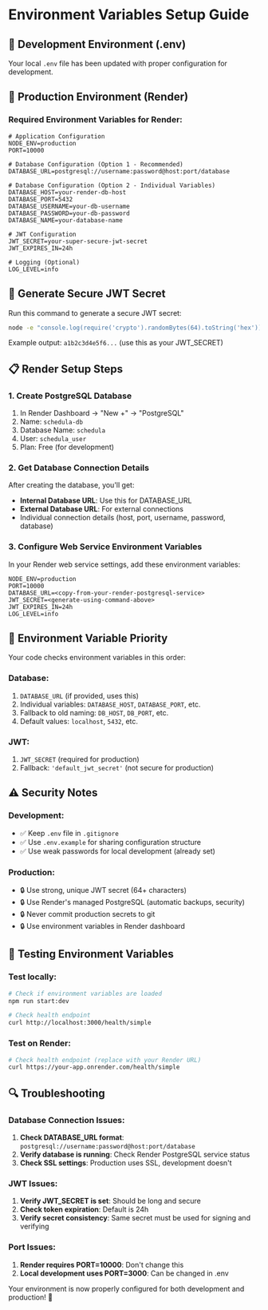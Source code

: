 # Environment Variables Setup Guide

## 🔧 Development Environment (.env)

Your local `.env` file has been updated with proper configuration for development.

## 🚀 Production Environment (Render)

### Required Environment Variables for Render:

```env
# Application Configuration
NODE_ENV=production
PORT=10000

# Database Configuration (Option 1 - Recommended)
DATABASE_URL=postgresql://username:password@host:port/database

# Database Configuration (Option 2 - Individual Variables)
DATABASE_HOST=your-render-db-host
DATABASE_PORT=5432
DATABASE_USERNAME=your-db-username
DATABASE_PASSWORD=your-db-password
DATABASE_NAME=your-database-name

# JWT Configuration
JWT_SECRET=your-super-secure-jwt-secret
JWT_EXPIRES_IN=24h

# Logging (Optional)
LOG_LEVEL=info
```

## 🔐 Generate Secure JWT Secret

Run this command to generate a secure JWT secret:

```bash
node -e "console.log(require('crypto').randomBytes(64).toString('hex'))"
```

Example output: `a1b2c3d4e5f6...` (use this as your JWT_SECRET)

## 📋 Render Setup Steps

### 1. Create PostgreSQL Database
1. In Render Dashboard → "New +" → "PostgreSQL"
2. Name: `schedula-db`
3. Database Name: `schedula`
4. User: `schedula_user`
5. Plan: Free (for development)

### 2. Get Database Connection Details
After creating the database, you'll get:
- **Internal Database URL**: Use this for DATABASE_URL
- **External Database URL**: For external connections
- Individual connection details (host, port, username, password, database)

### 3. Configure Web Service Environment Variables
In your Render web service settings, add these environment variables:

```env
NODE_ENV=production
PORT=10000
DATABASE_URL=<copy-from-your-render-postgresql-service>
JWT_SECRET=<generate-using-command-above>
JWT_EXPIRES_IN=24h
LOG_LEVEL=info
```

## 🔄 Environment Variable Priority

Your code checks environment variables in this order:

### Database:
1. `DATABASE_URL` (if provided, uses this)
2. Individual variables: `DATABASE_HOST`, `DATABASE_PORT`, etc.
3. Fallback to old naming: `DB_HOST`, `DB_PORT`, etc.
4. Default values: `localhost`, `5432`, etc.

### JWT:
1. `JWT_SECRET` (required for production)
2. Fallback: `'default_jwt_secret'` (not secure for production)

## ⚠️ Security Notes

### Development:
- ✅ Keep `.env` file in `.gitignore`
- ✅ Use `.env.example` for sharing configuration structure
- ✅ Use weak passwords for local development (already set)

### Production:
- 🔒 Use strong, unique JWT secret (64+ characters)
- 🔒 Use Render's managed PostgreSQL (automatic backups, security)
- 🔒 Never commit production secrets to git
- 🔒 Use environment variables in Render dashboard

## 🧪 Testing Environment Variables

### Test locally:
```bash
# Check if environment variables are loaded
npm run start:dev

# Check health endpoint
curl http://localhost:3000/health/simple
```

### Test on Render:
```bash
# Check health endpoint (replace with your Render URL)
curl https://your-app.onrender.com/health/simple
```

## 🔍 Troubleshooting

### Database Connection Issues:
1. **Check DATABASE_URL format**: `postgresql://username:password@host:port/database`
2. **Verify database is running**: Check Render PostgreSQL service status
3. **Check SSL settings**: Production uses SSL, development doesn't

### JWT Issues:
1. **Verify JWT_SECRET is set**: Should be long and secure
2. **Check token expiration**: Default is 24h
3. **Verify secret consistency**: Same secret must be used for signing and verifying

### Port Issues:
1. **Render requires PORT=10000**: Don't change this
2. **Local development uses PORT=3000**: Can be changed in .env

Your environment is now properly configured for both development and production! 🎉

